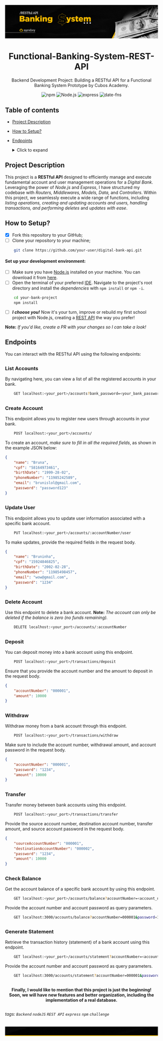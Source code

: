 <div align="center">
  <img alt="GitHub Banner" src="./assets/images/bank-banner2.jpg">
</div>

<h1 align="center">Functional-Banking-System-REST-API</h1>
<p align="center">Backend Development Project: Building a RESTful API for a Functional Banking System Prototype by Cubos Academy.</p>

<div align="center">
  
  ![npm](https://img.shields.io/badge/npm-v10.1.0-blue)
  ![Node.js](https://img.shields.io/badge/Node.js-v18.18.0-green)
  ![express](https://img.shields.io/badge/express-v4.18.2-brightgreen)
  ![date-fns](https://img.shields.io/badge/date--fns-v2.30.0-blue)
  
</div>

##

## Table of contents

* [Project Description](#project-description)
* [How to Setup?](#how-to-setup)
* [Endpoints](#endpoints)
    <details>
    <summary>Click to expand</summary>

  - [List Accounts](#list-accounts)
  - [Create Account](#create-account)
  - [Update User](#update-user)
  - [Delete Account](#delete-account)
  - [Deposit](#deposit)
  - [Withdraw](#withdraw)
  - [Transfer](#transfer)
  - [Check Balance](#check-balance)
  - [Generate Statement](#generate-statement)

  </details>
  
##

## Project Description

This project is a **RESTful API** designed to efficiently manage and execute fundamental account and user management operations for a _Digital Bank_. Leveraging the power of *Node.js* and *Express*, I have structured my codebase with _Routers, Middlewares, Models, Data,_ and _Controllers_. Within this project, we seamlessly execute a wide range of functions, including _listing operations, creating and updating accounts and users, handling transactions, and performing deletes_ and _updates with ease_.

##

## How to Setup?

- [x] Fork this repository to your GitHub;
- [ ] Clone your repository to your machine;
      
```bash
    git clone https://github.com/your-user/digital-bank-api.git
```

#### Set up your development environment:
- [ ] Make sure you have [Node.js](https://nodejs.org/) installed on your machine. You can download it from [here](https://nodejs.org/).
- [ ] Open the terminal of your preferred [IDE](https://www.codecademy.com/article/what-is-an-ide). Navigate to the project's root directory and install the _dependencies_ with `npm install` or `npm -i`.
```bash
    cd your-bank-project
    npm install
```
- [ ] _**I choose you!**_ Now it's your turn, improve or rebuild my first school project with Node.js, creating a [REST API](https://www.redhat.com/en/topics/api/what-is-a-rest-api) the way you prefer!

**Note:** _If you'd like, create a PR with your changes so I can take a look!_

##

## Endpoints

You can interact with the RESTful API using the following endpoints:

##

### List Accounts
By navigating here, you can view a list of all the registered accounts in your bank.
```bash
    GET localhost:<your_port>/accounts?bank_password=<your_bank_password>
```
##

### Create Account

This endpoint allows you to register new users through accounts in your bank.
```bash
    POST localhost:<your_port>/accounts/
```
To create an account, _make sure to fill in all the required fields_, as shown in the example JSON below:
```json
{
    "name": "Bruna",
    "cpf": "58164973461",
    "birthDate": "1999-28-02",
    "phoneNumber": "11985242589",
    "email": "brunislol@gmail.com",
    "password": "password123"
}
```
##

### Update User

This endpoint allows you to update user information associated with a specific bank account. 
```sh
    PUT localhost:<your_port>/accounts/:accountNumber/user
```
To make updates, provide the required fields in the request body.
```json
{
    "name": "Bruninha",
    "cpf": "15924846825",
    "birthDate": "2002-02-28",
    "phoneNumber": "11985498457",
    "email": "wow@gmail.com",
    "password": "1234"
}
```
##

### Delete Account

Use this endpoint to delete a bank account. 
**Note:** _The account can only be deleted if the balance is zero (no funds remaining)._
```sh
    DELETE localhost:<your_port>/accounts/:accountNumber
```
##

### Deposit

You can deposit money into a bank account using this endpoint. 
```sh
    POST localhost:<your_port>/transactions/deposit
```
Ensure that you provide the account number and the amount to deposit in the request body.
```json
{
    "accountNumber": "000001",
    "amount": 10000
}
```
##

### Withdraw

Withdraw money from a bank account through this endpoint.
```sh
    POST localhost:<your_port>/transactions/withdraw
```
Make sure to include the account number, withdrawal amount, and account password in the request body.
```json
{
    "accountNumber": "000001",
    "password": "1234",
    "amount": 10000
}
```
##

### Transfer

Transfer money between bank accounts using this endpoint. 
```sh
    POST localhost:<your_port>/transactions/transfer
```
Provide the source account number, destination account number, transfer amount, and source account password in the request body.
```json
{
    "sourceAccountNumber": "000001",
    "destinationAccountNumber": "000002",
    "password": "1234",
    "amount": 10000
}
```
##

### Check Balance

Get the account balance of a specific bank account by using this endpoint. 
```sh
    GET localhost:<your_port>/accounts/balance?accountNumber=<account_number>&password=<account_password>
```
Provide the account number and account password as query parameters.
```sh
    GET localhost:3000/accounts/balance?accountNumber=000001&password=1234
```

##

### Generate Statement

Retrieve the transaction history (statement) of a bank account using this endpoint. 
```sh
    GET localhost:<your_port>/accounts/statement?accountNumber=<account_number>&password=<account_password>
```
Provide the account number and account password as query parameters.
```sh
    GET localhost:3000/accounts/statement?accountNumber=000001&password=1234
```

##

<div align="center">
  
  **Finally, I would like to mention that this project is just the beginning! Soon, we will have new features and better organization, including the implementation of a real database.**
  
</div>

##
    
###### tags: `Backend` `nodeJS` `REST API` `express` `npm` `challenge`

<div align="center">
  <img alt="GitHub Footer" src="./assets/images/bank-footer.jpg">
</div>

